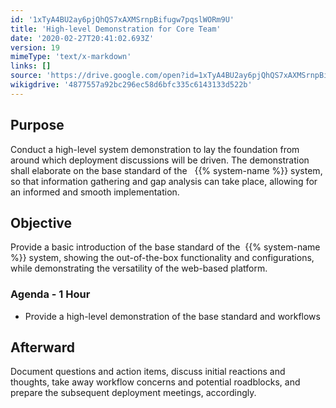 ```yaml
---
id: '1xTyA4BU2ay6pjQhQS7xAXMSrnpBifugw7pqslWORm9U'
title: 'High-level Demonstration for Core Team'
date: '2020-02-27T20:41:02.693Z'
version: 19
mimeType: 'text/x-markdown'
links: []
source: 'https://drive.google.com/open?id=1xTyA4BU2ay6pjQhQS7xAXMSrnpBifugw7pqslWORm9U'
wikigdrive: '4877557a92bc296ec58d6bfc335c6143133d522b'
---
```

## Purpose

Conduct a high-level system demonstration to lay the foundation from around which deployment discussions will be driven. The demonstration shall elaborate on the base standard of the   {{% system-name %}} system, so that information gathering and gap analysis can take place, allowing for an informed and smooth implementation.

## Objective

Provide a basic introduction of the base standard of the  {{% system-name %}} system, showing the out-of-the-box functionality and configurations, while demonstrating the versatility of the web-based platform.

### Agenda - 1 Hour

* Provide a high-level demonstration of the base standard and workflows

## Afterward

Document questions and action items, discuss initial reactions and thoughts, take away workflow concerns and potential roadblocks, and prepare the subsequent deployment meetings, accordingly.
